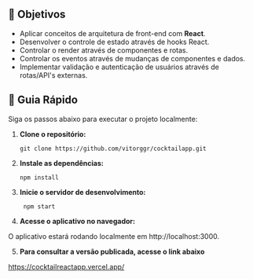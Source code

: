 ## 🔨 Objetivos

- Aplicar conceitos de arquitetura de front-end com **React**.
- Desenvolver o controle de estado através de hooks React.
- Controlar o render através de componentes e rotas.
- Controlar os eventos através de mudanças de componentes e dados.
- Implementar validação e autenticação de usuários através de rotas/API's externas.

## 🚀 Guia Rápido

Siga os passos abaixo para executar o projeto localmente:

1. **Clone o repositório:**

   ```shell
   git clone https://github.com/vitorggr/cocktailapp.git

2. **Instale as dependências:**

   ```shell
   npm install

3. **Inicie o servidor de desenvolvimento:**
   
   ```shell
    npm start

4. **Acesse o aplicativo no navegador:**
    
O aplicativo estará rodando localmente em http://localhost:3000.

5. **Para consultar a versão publicada, acesse o link abaixo**

https://cocktailreactapp.vercel.app/





   
